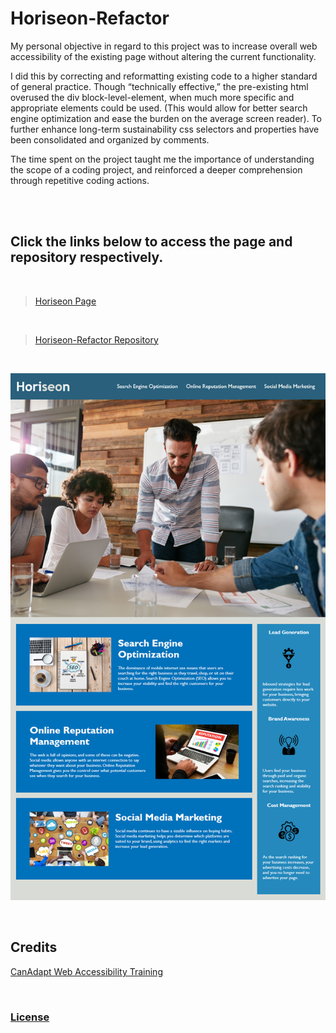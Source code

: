 # Horiseon-Refactor

<p> My personal objective in regard to this project was to increase overall web accessibility of the existing page without altering the current functionality. 
</p>

<p>
 I did this by correcting and reformatting existing code to a higher standard of general practice. Though “technically effective,” the pre-existing html overused the div block-level-element, when much more specific and appropriate elements could be used. (This would allow for better search engine optimization and ease the burden on the average screen reader). To further enhance long-term sustainability css selectors and properties have been consolidated and organized by comments.
</p>

<p>
 The time spent on the project taught me the importance of understanding the scope of a coding project, and reinforced a deeper comprehension through repetitive coding actions. 
</p>

<br>
<br>

## Click the links below to access the page and repository respectively.
<br>

>[Horiseon Page](https://andis90.github.io/Horiseon-Refactor/)
<br>

>[Horiseon-Refactor Repository](https://github.com/AndiS90/Horiseon-Refactor)
<br>

![Screenshot](/assets/images/screenshot.png)

<br>

## **Credits**
 [CanAdapt Web Accessibility Training](https://www.davidmacd.com/blog/alternate-text-for-css-background-images.html)

<br>

### [License](/assets/license.txt)

<br>

